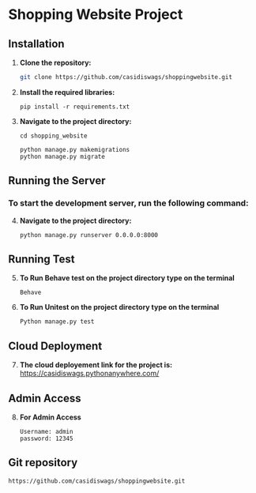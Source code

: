 # Shopping Website Project

## Installation

1. **Clone the repository:**
   ```bash
   git clone https://github.com/casidiswags/shoppingwebsite.git
   ```
2. **Install the required libraries:**
    ```
    pip install -r requirements.txt
    ```
3. **Navigate to the project directory:**
    ```
    cd shopping_website
    ```
    ```
    python manage.py makemigrations
    python manage.py migrate
    ```
## Running the Server
### To start the development server, run the following command:

4. **Navigate to the project directory:**
    ```
    python manage.py runserver 0.0.0.0:8000
    ```

## Running Test

5. **To Run Behave test on the project directory type on the terminal**
    ```
    Behave
    ```
6. **To Run Unitest on the project directory type on the terminal**
    ```
    Python manage.py test
    ```
## Cloud Deployment
7. **The cloud deployement link for the project is:**
    https://casidiswags.pythonanywhere.com/

## Admin Access
8. **For Admin Access**
    ```
    Username: admin
    password: 12345
    ```
## Git repository

    https://github.com/casidiswags/shoppingwebsite.git